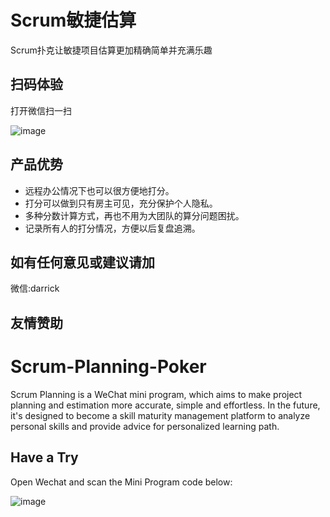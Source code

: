 Scrum敏捷估算
=====================
Scrum扑克让敏捷项目估算更加精确简单并充满乐趣

扫码体验
---------------------
打开微信扫一扫

![image](https://github.com/yociduo/scrum-planning-poker/blob/develop/img/minipcode_258.jpg)

产品优势
-----------------
* 远程办公情况下也可以很方便地打分。
* 打分可以做到只有房主可见，充分保护个人隐私。
* 多种分数计算方式，再也不用为大团队的算分问题困扰。
* 记录所有人的打分情况，方便以后复盘追溯。

如有任何意见或建议请加
----------------
微信:darrick

友情赞助
--------------


Scrum-Planning-Poker
=======================
Scrum Planning is a WeChat mini program, which aims to make project planning and estimation more accurate, simple and effortless. In the future, it's designed to become a skill maturity management platform to analyze personal skills and provide advice for personalized learning path.

Have a Try
--------
Open Wechat and scan the Mini Program code below:

![image](https://github.com/yociduo/scrum-planning-poker/blob/develop/img/minipcode_258.jpg)
